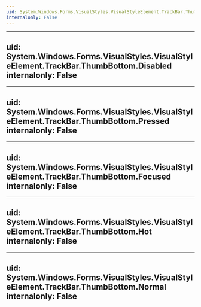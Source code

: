 ```yaml
---
uid: System.Windows.Forms.VisualStyles.VisualStyleElement.TrackBar.ThumbBottom
internalonly: False
---
```


---
uid: System.Windows.Forms.VisualStyles.VisualStyleElement.TrackBar.ThumbBottom.Disabled
internalonly: False
---

---
uid: System.Windows.Forms.VisualStyles.VisualStyleElement.TrackBar.ThumbBottom.Pressed
internalonly: False
---

---
uid: System.Windows.Forms.VisualStyles.VisualStyleElement.TrackBar.ThumbBottom.Focused
internalonly: False
---

---
uid: System.Windows.Forms.VisualStyles.VisualStyleElement.TrackBar.ThumbBottom.Hot
internalonly: False
---

---
uid: System.Windows.Forms.VisualStyles.VisualStyleElement.TrackBar.ThumbBottom.Normal
internalonly: False
---
